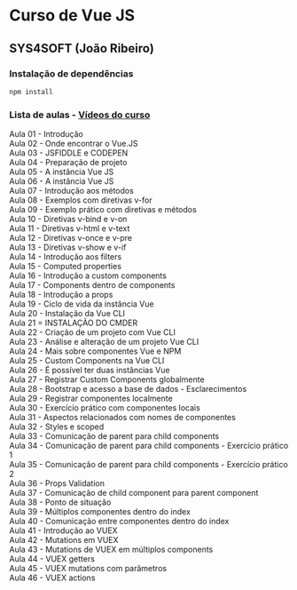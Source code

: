 # Curso de Vue JS  
## SYS4SOFT (João Ribeiro)  

### Instalação de dependências

```bash
npm install
```

### Lista de aulas - [Vídeos do curso](https://www.youtube.com/watch?v=fnPXT1z0Ctw&list=PLXik_5Br-zO_xQHAH9GrNR1gAefYWaKxz)

Aula 01 - Introdução  
Aula 02 - Onde encontrar o Vue.JS  
Aula 03 - JSFIDDLE e CODEPEN  
Aula 04 - Preparação de projeto  
Aula 05 - A instância Vue JS  
Aula 06 - A instância Vue JS  
Aula 07 - Introdução aos métodos  
Aula 08 - Exemplos com diretivas v-for  
Aula 09 - Exemplo prático com diretivas e métodos  
Aula 10 - Diretivas v-bind e v-on  
Aula 11 - Diretivas v-html e v-text  
Aula 12 - Diretivas v-once e v-pre  
Aula 13 - Diretivas v-show e v-if  
Aula 14 - Introdução aos filters  
Aula 15 - Computed properties  
Aula 16 - Introdução a custom components  
Aula 17 - Components dentro de components  
Aula 18 - Introdução a props  
Aula 19 - Ciclo de vida da instância Vue  
Aula 20 - Instalação da Vue CLI  
Aula 21 = INSTALAÇÃO DO CMDER  
Aula 22 - Criação de um projeto com Vue CLI  
Aula 23 - Análise e alteração de um projeto Vue CLI  
Aula 24 - Mais sobre componentes Vue e NPM  
Aula 25 - Custom Components na Vue CLI  
Aula 26 - É possível ter duas instâncias Vue  
Aula 27 - Registrar Custom Components globalmente  
Aula 28 - Bootstrap e acesso a base de dados - Esclarecimentos  
Aula 29 - Registrar componentes localmente  
Aula 30 - Exercício prático com componentes locais  
Aula 31 - Aspectos relacionados com nomes de componentes  
Aula 32 - Styles e scoped  
Aula 33 - Comunicação de parent para child components  
Aula 34 - Comunicação de parent para child components - Exercício prático 1  
Aula 35 - Comunicação de parent para child components - Exercício prático 2  
Aula 36 - Props Validation  
Aula 37 - Comunicação de child component para parent component  
Aula 38 - Ponto de situação  
Aula 39 - Múltiplos componentes dentro do index  
Aula 40 - Comunicação entre componentes dentro do index  
Aula 41 - Introdução ao VUEX  
Aula 42 - Mutations em VUEX  
Aula 43 - Mutations de VUEX em múltiplos components  
Aula 44 - VUEX getters  
Aula 45 - VUEX mutations com parâmetros  
Aula 46 - VUEX actions  